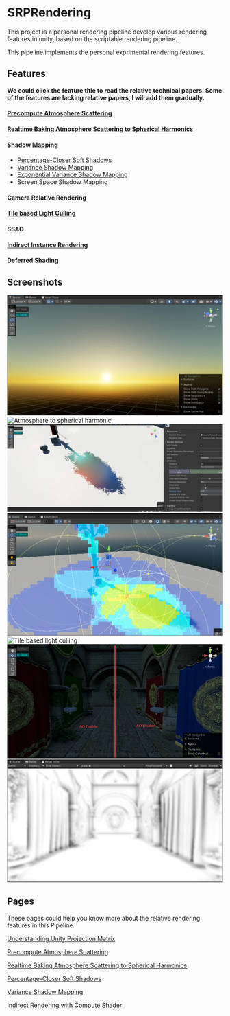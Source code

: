 # SRPRendering
This project is a personal rendering pipeline develop various rendering features in unity, based on the scriptable rendering pipeline. 

This pipeline implements the personal exprimental rendering features.

## Features
__We could click the feature title to read the relative technical papers. Some of the features are lacking relative papers, I will add them gradually.__
#### [Precompute Atmosphere Scattering](pages/AtmosphereScattering.md)
#### [Realtime Baking Atmosphere Scattering to Spherical Harmonics](pages/BakingAtmosphereScatteringToSH.md)
#### Shadow Mapping

- [Percentage-Closer Soft Shadows](pages/PCSS.md)
- [Variance Shadow Mapping](pages/VarianceShadowMapping.md)
- [Exponential Variance Shadow Mapping](pages/VarianceShadowMapping.md)
- Screen Space Shadow Mapping

#### Camera Relative Rendering

#### [Tile based Light Culling](pages/TileBasedLightCulling.md)

#### SSAO

#### [Indirect Instance Rendering](pages/IndirectRenderingWithCS.md)

#### Deferred Shading

## Screenshots
![Atmosphere scattering](screenshots/atmosphere_scattering.jpg)
![Atmosphere to spherical harmonic](screenshots/bake_atmosphere_sh.gif)
![Shadow Mapping](screenshots/shadowmap.gif)
![Tile based light culling](screenshots/tilebasedlightculling.png)
![Tile based light culling](screenshots/lightcullingsponza.gif)
![SSAO](screenshots/ao_compare.png)
![SSAO mask](screenshots/ao_mask.jpg)
## Pages
These pages could help you know more about the relative rendering features in this Pipeline.

[Understanding Unity Projection Matrix](pages/understanding_unity_projection_matrix.md)

[Precompute Atmosphere Scattering](pages/AtmosphereScattering.md)

[Realtime Baking Atmosphere Scattering to Spherical Harmonics](pages/BakingAtmosphereScatteringToSH.md)

[Percentage-Closer Soft Shadows](pages/PCSS.md)

[Variance Shadow Mapping](pages/VarianceShadowMapping.md)

[Indirect Rendering with Compute Shader](pages/IndirectRenderingWithCS.md)